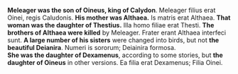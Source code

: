 **Meleager was the son of Oineus, king of Calydon**. Meleager filius erat Oinei, regis Caludonis. 
**His mother was Althaea.** Is matris erat Althaea.
**That woman was the daughter of Thestius.** Illa homo filiae erat Thesti.
**The brothers of Althaea were killed** by Meleager. Frater erant Althaea interfeci sunt. 
**A large number of his sisters** were changed into birds, but not **the beautiful Deianira**. Numeri is sororum; Deiainira formosa.  
**She was the daughter of Dexamenus**, according to some stories, but **the daughter of Oineus** in other versions. Ea filia erat Dexamenus; Filia Oinei. 
